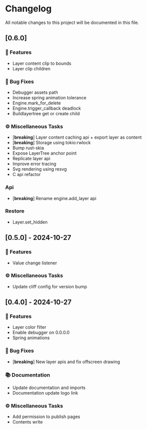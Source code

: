 # Changelog

All notable changes to this project will be documented in this file.

## [0.6.0]

### 🚀 Features

- Layer content clip to bounds
- Layer clip children

### 🐛 Bug Fixes

- Debugger assets path
- Increase spring animation tolerance
- Engine.mark_for_delete
- Engine.trigger_callback deadlock
- Buildlayertree get or create child

### ⚙️ Miscellaneous Tasks

- [**breaking**] Layer content caching api + export layer as content
- [**breaking**] Storage using tokio:rwlock
- Bump rust-skia
- Expose LayerTree anchor point
- Replicate layer api
- Improve error tracing
- Svg rendering using resvg
- C api refactor

### Api

- [**breaking**] Rename engine.add_layer api

### Restore

- Layer.set_hidden

## [0.5.0] - 2024-10-27

### 🚀 Features

- Value change listener

### ⚙️ Miscellaneous Tasks

- Update cliff config for version bump

## [0.4.0] - 2024-10-27

### 🚀 Features

- Layer color filter
- Enable debugger on 0.0.0.0
- Spring animations

### 🐛 Bug Fixes

- [**breaking**] New layer apis and fix offscreen drawing

### 📚 Documentation

- Update documentation and imports
- Documentation update logo link

### ⚙️ Miscellaneous Tasks

- Add permission to publish pages
- Contents write

<!-- generated by git-cliff -->
